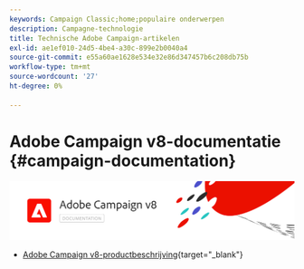 ```yaml
---
keywords: Campaign Classic;home;populaire onderwerpen
description: Campagne-technologie
title: Technische Adobe Campaign-artikelen
exl-id: ae1ef010-24d5-4be4-a30c-899e2b0040a4
source-git-commit: e55a60ae1628e534e32e86d347457b6c208db75b
workflow-type: tm+mt
source-wordcount: '27'
ht-degree: 0%

---
```


# Adobe Campaign v8-documentatie {#campaign-documentation}

![](assets/banner-documentationv8.png)

* [Adobe Campaign v8-productbeschrijving](https://helpx.adobe.com/legal/product-descriptions/adobe-campaign-managed-cloud-services.html){target=&quot;_blank&quot;}

